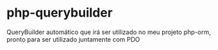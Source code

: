 # php-querybuilder
QueryBuilder automático que irá ser utilizado no meu projeto php-orm, pronto para ser utilizado juntamente com PDO
